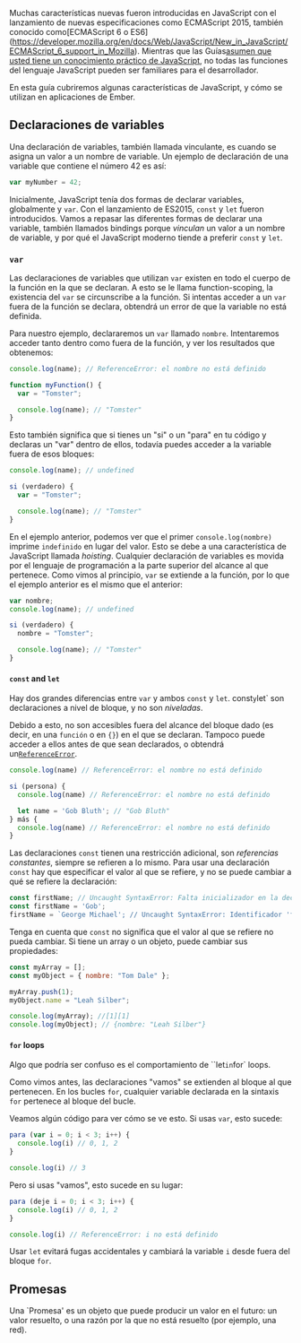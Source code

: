 Muchas características nuevas fueron introducidas en JavaScript con el lanzamiento de nuevas especificaciones como ECMAScript 2015,
también conocido como[ECMAScript 6 o ES6] (https://developer.mozilla.org/en/docs/Web/JavaScript/New_in_JavaScript/ECMAScript_6_support_in_Mozilla).
Mientras que las Guías[asumen que usted tiene un conocimiento práctico de JavaScript](/#toc_asuntos),
no todas las funciones del lenguaje JavaScript pueden ser familiares para el desarrollador.

En esta guía cubriremos algunas características de JavaScript,
y cómo se utilizan en aplicaciones de Ember.

## Declaraciones de variables

Una declaración de variables, también llamada vinculante, es cuando se asigna un valor a un nombre de variable.
Un ejemplo de declaración de una variable que contiene el número 42 es así:

```javascript
var myNumber = 42;
```

Inicialmente, JavaScript tenía dos formas de declarar variables, globalmente y `var`.
Con el lanzamiento de ES2015, `const` y `let` fueron introducidos.
Vamos a repasar las diferentes formas de declarar una variable,
también llamados bindings porque *vinculan* un valor a un nombre de variable,
y por qué el JavaScript moderno tiende a preferir `const` y `let`.

### `var`

Las declaraciones de variables que utilizan `var` existen en todo el cuerpo de la función en la que se declaran.
A esto se le llama function-scoping, la existencia del `var` se circunscribe a la función.
Si intentas acceder a un `var` fuera de la función se declara,
obtendrá un error de que la variable no está definida.

Para nuestro ejemplo, declararemos un `var` llamado `nombre`.
Intentaremos acceder tanto dentro como fuera de la función,
y ver los resultados que obtenemos:

```javascript
console.log(name); // ReferenceError: el nombre no está definido

function myFunction() {
  var = "Tomster";

  console.log(name); // "Tomster"
}
```

Esto también significa que si tienes un "si" o un "para" en tu código y declaras un "var" dentro de ellos,
todavía puedes acceder a la variable fuera de esos bloques:

```javascript
console.log(name); // undefined

si (verdadero) {
  var = "Tomster";

  console.log(name); // "Tomster"
}
```

En el ejemplo anterior, podemos ver que el primer `console.log(nombre)` imprime `indefinido` en lugar del valor.
Esto se debe a una característica de JavaScript llamada *hoisting*.
Cualquier declaración de variables es movida por el lenguaje de programación a la parte superior del alcance al que pertenece.
Como vimos al principio, `var` se extiende a la función,
por lo que el ejemplo anterior es el mismo que el anterior:

```javascript
var nombre;
console.log(name); // undefined

si (verdadero) {
  nombre = "Tomster";

  console.log(name); // "Tomster"
}
```

#### `const` and `let`

Hay dos grandes diferencias entre `var` y ambos `const` y `let`.
const` y `let` son declaraciones a nivel de bloque, y no son *niveladas*.

Debido a esto, no son accesibles fuera del alcance del bloque dado (es decir, en una `función` o en `{}`) en el que se declaran.
Tampoco puede acceder a ellos antes de que sean declarados, o obtendrá un[`ReferenceError`](https://developer.mozilla.org/en-US/docs/Web/JavaScript/Reference/Global_Objects/ReferenceError).

```javascript
console.log(name) // ReferenceError: el nombre no está definido

si (persona) {
  console.log(name) // ReferenceError: el nombre no está definido

  let name = 'Gob Bluth'; // "Gob Bluth"
} más {
  console.log(name) // ReferenceError: el nombre no está definido
}
```

Las declaraciones `const` tienen una restricción adicional, son *referencias constantes*,
siempre se refieren a lo mismo.
Para usar una declaración `const` hay que especificar el valor al que se refiere,
y no se puede cambiar a qué se refiere la declaración:

```javascript
const firstName; // Uncaught SyntaxError: Falta inicializador en la declaración const
const firstName = 'Gob';
firstName = `George Michael'; // Uncaught SyntaxError: Identificador 'firstName' ya ha sido declarado
```

Tenga en cuenta que `const` no significa que el valor al que se refiere no pueda cambiar.
Si tiene un array o un objeto, puede cambiar sus propiedades:

```javascript
const myArray = [];
const myObject = { nombre: "Tom Dale" };

myArray.push(1);
myObject.name = "Leah Silber";

console.log(myArray); //[1][1]
console.log(myObject); // {nombre: "Leah Silber"}
```

#### `for` loops

Algo que podría ser confuso es el comportamiento de ``let` in `for` loops.

Como vimos antes, las declaraciones "vamos" se extienden al bloque al que pertenecen.
En los bucles `for`, cualquier variable declarada en la sintaxis `for` pertenece al bloque del bucle.

Veamos algún código para ver cómo se ve esto.
Si usas `var`, esto sucede:

```javascript
para (var i = 0; i < 3; i++) {
  console.log(i) // 0, 1, 2
}

console.log(i) // 3
```

Pero si usas "vamos", esto sucede en su lugar:

```javascript
para (deje i = 0; i < 3; i++) {
  console.log(i) // 0, 1, 2
}

console.log(i) // ReferenceError: i no está definido
```

Usar `let` evitará fugas accidentales y cambiará la variable `i` desde fuera del bloque `for`.

## Promesas

Una `Promesa' es un objeto que puede producir un valor en el futuro: un valor resuelto, o una razón por la que no está resuelto (por ejemplo, una red).
